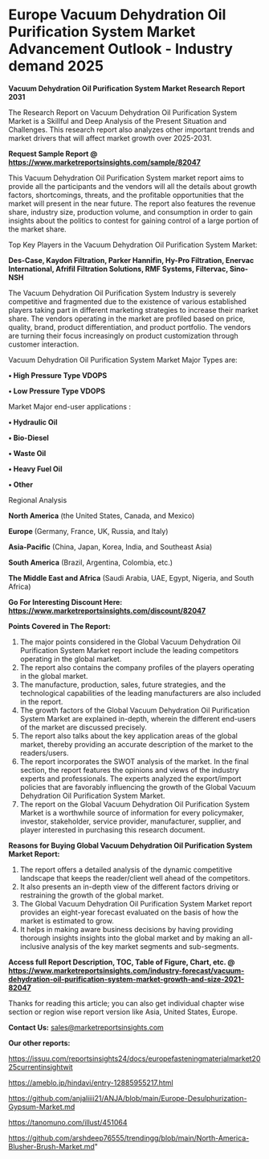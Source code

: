 # Europe Vacuum Dehydration Oil Purification System Market Advancement Outlook - Industry demand 2025

<strong>Vacuum Dehydration Oil Purification System Market Research Report 2031</strong>

The Research Report on Vacuum Dehydration Oil Purification System Market is a Skillful and Deep Analysis of the Present Situation and Challenges. This research report also analyzes other important trends and market drivers that will affect market growth over 2025-2031.

<strong>Request Sample Report @ <a href=https://www.marketreportsinsights.com/sample/82047>https://www.marketreportsinsights.com/sample/82047</a></strong>

This Vacuum Dehydration Oil Purification System market report aims to provide all the participants and the vendors will all the details about growth factors, shortcomings, threats, and the profitable opportunities that the market will present in the near future. The report also features the revenue share, industry size, production volume, and consumption in order to gain insights about the politics to contest for gaining control of a large portion of the market share.

Top Key Players in the Vacuum Dehydration Oil Purification System Market:

<strong>Des-Case, Kaydon Filtration, Parker Hannifin, Hy-Pro Filtration, Enervac International, Afrifil Filtration Solutions, RMF Systems, Filtervac, Sino-NSH</strong>

The Vacuum Dehydration Oil Purification System Industry is severely competitive and fragmented due to the existence of various established players taking part in different marketing strategies to increase their market share. The vendors operating in the market are profiled based on price, quality, brand, product differentiation, and product portfolio. The vendors are turning their focus increasingly on product customization through customer interaction.

Vacuum Dehydration Oil Purification System Market Major Types are:

<strong>• High Pressure Type VDOPS

• Low Pressure Type VDOPS</strong>

Market Major end-user applications :

<strong>• Hydraulic Oil

• Bio-Diesel

• Waste Oil

• Heavy Fuel Oil

• Other</strong>

Regional Analysis

</u><strong><b>North America</b></strong> (the United States, Canada, and Mexico)

<strong><b>Europe </b></strong>(Germany, France, UK, Russia, and Italy)

<strong><b>Asia-Pacific</b></strong> (China, Japan, Korea, India, and Southeast Asia)

<strong><b>South America</b></strong> (Brazil, Argentina, Colombia, etc.)

<strong><b>The Middle East and Africa</b></strong> (Saudi Arabia, UAE, Egypt, Nigeria, and South Africa)

<strong>Go For Interesting Discount Here: <a href=https://www.marketreportsinsights.com/discount/82047>https://www.marketreportsinsights.com/discount/82047</a></strong>

<strong>Points Covered in The Report:</strong>
<ol>
  <li>The major points considered in the Global Vacuum Dehydration Oil Purification System Market report include the leading competitors operating in the global market.</li>
  <li>The report also contains the company profiles of the players operating in the global market.</li>
  <li>The manufacture, production, sales, future strategies, and the technological capabilities of the leading manufacturers are also included in the report.</li>
  <li>The growth factors of the Global Vacuum Dehydration Oil Purification System Market are explained in-depth, wherein the different end-users of the market are discussed precisely.</li>
  <li>The report also talks about the key application areas of the global market, thereby providing an accurate description of the market to the readers/users.</li>
  <li>The report incorporates the SWOT analysis of the market. In the final section, the report features the opinions and views of the industry experts and professionals. The experts analyzed the export/import policies that are favorably influencing the growth of the Global Vacuum Dehydration Oil Purification System Market.</li>
  <li>The report on the Global Vacuum Dehydration Oil Purification System Market is a worthwhile source of information for every policymaker, investor, stakeholder, service provider, manufacturer, supplier, and player interested in purchasing this research document.</li>
</ol>
<strong>Reasons for Buying Global Vacuum Dehydration Oil Purification System Market Report:</strong>

<ol>
  <li>The report offers a detailed analysis of the dynamic competitive landscape that keeps the reader/client well ahead of the competitors.</li>
  <li>It also presents an in-depth view of the different factors driving or restraining the growth of the global market.</li>
  <li>The Global Vacuum Dehydration Oil Purification System Market report provides an eight-year forecast evaluated on the basis of how the market is estimated to grow.</li>
  <li>It helps in making aware business decisions by having providing thorough insights insights into the global market and by making an all-inclusive analysis of the key market segments and sub-segments.</li>
</ol>
<strong>Access full Report Description, TOC, Table of Figure, Chart, etc. @ <a href=https://www.marketreportsinsights.com/industry-forecast/vacuum-dehydration-oil-purification-system-market-growth-and-size-2021-82047>https://www.marketreportsinsights.com/industry-forecast/vacuum-dehydration-oil-purification-system-market-growth-and-size-2021-82047</a></strong>


Thanks for reading this article; you can also get individual chapter wise section or region wise report version like Asia, United States, Europe.

<strong>Contact Us:</strong>
sales@marketreportsinsights.com

<strong>Our other reports:</strong>

<a href=https://issuu.com/reportsinsights24/docs/europefasteningmaterialmarket2025currentinsightwit>https://issuu.com/reportsinsights24/docs/europefasteningmaterialmarket2025currentinsightwit</a>

<a href=https://ameblo.jp/hindavi/entry-12885955217.html>https://ameblo.jp/hindavi/entry-12885955217.html</a>

<a href=https://github.com/anjaliiii21/ANJA/blob/main/Europe-Desulphurization-Gypsum-Market.md>https://github.com/anjaliiii21/ANJA/blob/main/Europe-Desulphurization-Gypsum-Market.md</a>

<a href=https://tanomuno.com/illust/451064>https://tanomuno.com/illust/451064</a>

<a href=https://github.com/arshdeep76555/trendingg/blob/main/North-America-Blusher-Brush-Market.md>https://github.com/arshdeep76555/trendingg/blob/main/North-America-Blusher-Brush-Market.md</a>"
